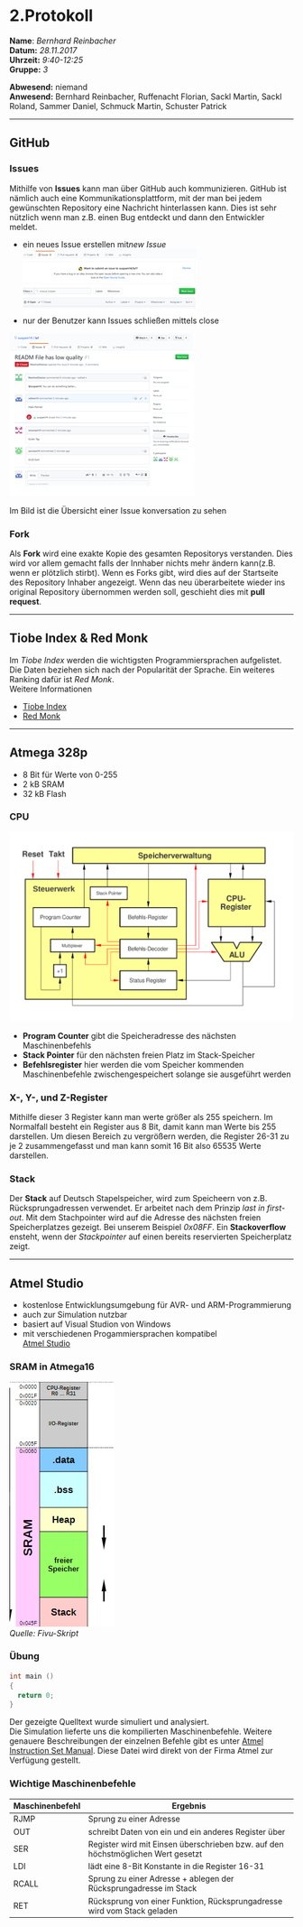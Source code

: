# 2.Protokoll  
  
  **Name**:  *Bernhard Reinbacher*  
  **Datum:** *28.11.2017*  
  **Uhrzeit:** *9:40-12:25*  
  **Gruppe:** *3*  
  
   
    
 **Abwesend:** niemand  
 **Anwesend:** Bernhard Reinbacher, Ruffenacht Florian, Sackl Martin, Sackl Roland, Sammer Daniel, Schmuck Martin, Schuster Patrick  
  
*********************************************************************************************************************************
## GitHub  
### Issues  
Mithilfe von **Issues** kann man über GitHub auch kommunizieren. GitHub ist nämlich auch eine Kommunikationsplattform, mit der man bei jedem gewünschten Repository eine Nachricht hinterlassen kann. Dies ist sehr nützlich wenn man z.B. einen Bug entdeckt und dann den Entwickler meldet.  
* ein neues Issue erstellen mit*new Issue*     
![gitIssueErstellen](/reibem14/Issue.png)  
* nur der Benutzer kann Issues schließen mittels close   

![gitIssueÜbersicht](/reibem14/Issue_gesamt.png)     

Im Bild ist die Übersicht einer Issue konversation zu sehen 

### Fork  
Als **Fork** wird eine exakte Kopie des gesamten Repositorys verstanden. Dies wird vor allem gemacht falls der Innhaber nichts mehr ändern kann(z.B. wenn er plötzlich stirbt). Wenn es Forks gibt, wird dies auf der Startseite des Repository Inhaber angezeigt. 
Wenn das neu überarbeitete wieder ins original Repository übernommen werden soll, geschieht dies mit **pull request**.    
*********************************************************************************************************************************
## Tiobe Index & Red Monk 
Im *Tiobe Index* werden die wichtigsten Programmiersprachen aufgelistet. Die Daten beziehen sich nach der Popularität der Sprache. Ein weiteres Ranking dafür ist *Red Monk*.   
Weitere Informationen  
* [Tiobe Index](https://www.tiobe.com/tiobe-index/)   
* [Red Monk](http://redmonk.com/sogrady/2017/06/08/language-rankings-6-17/)    
*********************************************************************************************************************************
## Atmega 328p  
* 8 Bit für Werte von 0-255  
* 2 kB SRAM  
* 32 kB Flash   
### CPU  
![CPU](/reibem14/CPU_atmega328p.svg)  
* **Program Counter** gibt die Speicheradresse des nächsten Maschinenbefehls  
* **Stack Pointer**  für den nächsten freien Platz im Stack-Speicher
* **Befehlsregister** hier werden die vom Speicher kommenden Maschinenbefehle zwischengespeichert solange sie ausgeführt werden  
### X-, Y-, und Z-Register  
Mithilfe dieser 3 Register kann man werte größer als 255 speichern. Im Normalfall besteht ein Register aus 8 Bit, damit kann man Werte bis 255 darstellen. Um diesen Bereich zu vergrößern werden, die Register 26-31 zu je 2 zusammengefasst und man kann somit 16 Bit also 65535 Werte darstellen.      
### Stack  
Der **Stack** auf Deutsch Stapelspeicher, wird zum Speicheern von z.B. Rücksprungadressen verwendet. Er arbeitet nach dem Prinzip *last in first-out*. Mit dem Stachpointer wird auf die Adresse des nächsten freien Speicherplatzes gezeigt. Bei unserem Beispiel *0x08FF*. Ein **Stackoverflow** ensteht, wenn der *Stackpointer* auf einen bereits reservierten Speicherplatz zeigt.
*********************************************************************************************************************************  
## Atmel Studio  
* kostenlose Entwicklungsumgebung für AVR- und ARM-Programmierung  
* auch zur Simulation nutzbar
* basiert auf Visual Studion von Windows  
* mit verschiedenen Progammiersprachen kompatibel  
[Atmel Studio](http://www.atmel.com/microsite/atmel-studio/)    
### SRAM in Atmega16  
![SRAM](/reibem14/SRAM_fivu.png)  
*Quelle: Fivu-Skript*
### Übung  
```c
int main ()
{
  return 0;
}
```  
Der gezeigte Quelltext wurde simuliert und analysiert.    
Die Simulation lieferte uns die kompilierten Maschinenbefehle. Weitere genauere Beschreibungen der einzelnen Befehle gibt es unter [Atmel Instruction Set Manual](http://www.atmel.com/images/Atmel-0856-AVR-Instruction-Set-Manual.pdf). Diese Datei wird direkt von der Firma Atmel zur Verfügung gestellt.
### Wichtige Maschinenbefehle   
  
  Maschinenbefehl | Ergebnis
--------------- | --------
RJMP | Sprung zu einer Adresse 
OUT | schreibt Daten von ein und ein anderes Register über
SER | Register wird mit Einsen überschrieben bzw. auf den höchstmöglichen Wert gesetzt
LDI | lädt eine 8-Bit Konstante in die Register 16-31  
RCALL | Sprung zu einer Adresse + ablegen der Rücksprungadresse im Stack  
RET | Rücksprung von einer Funktion, Rücksprungadresse wird vom Stack geladen






